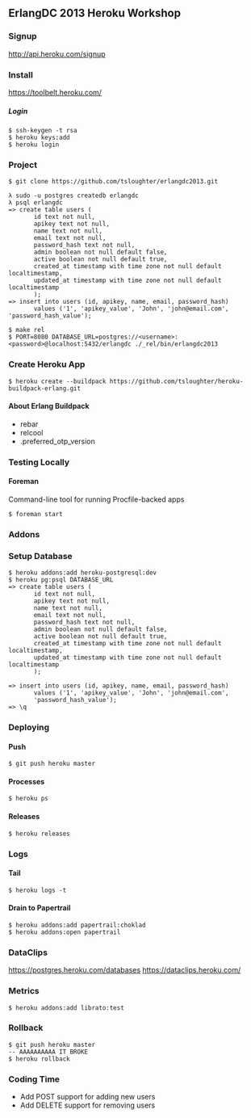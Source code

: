 ## ErlangDC 2013 Heroku Workshop

### Signup

http://api.heroku.com/signup

### Install

https://toolbelt.heroku.com/

##### Login

```
$ ssh-keygen -t rsa
$ heroku keys:add
$ heroku login
```

### Project

```
$ git clone https://github.com/tsloughter/erlangdc2013.git
```

```
λ sudo -u postgres createdb erlangdc
λ psql erlangdc
=> create table users (
       id text not null,                                                        
       apikey text not null,
       name text not null,
       email text not null,
       password_hash text not null,
       admin boolean not null default false,
       active boolean not null default true,
       created_at timestamp with time zone not null default localtimestamp,
       updated_at timestamp with time zone not null default localtimestamp
       );
=> insert into users (id, apikey, name, email, password_hash)
       values ('1', 'apikey_value', 'John', 'john@email.com', 'password_hash_value');
```

```
$ make rel
$ PORT=8080 DATABASE_URL=postgres://<username>:<password>@localhost:5432/erlangdc ./_rel/bin/erlangdc2013
```

### Create Heroku App

```shell
$ heroku create --buildpack https://github.com/tsloughter/heroku-buildpack-erlang.git
```

#### About Erlang Buildpack

* rebar
* relcool
* .preferred_otp_version

### Testing Locally

#### Foreman

Command-line tool for running Procfile-backed apps

```
$ foreman start
```

### Addons

### Setup Database

```
$ heroku addons:add heroku-postgresql:dev
$ heroku pg:psql DATABASE_URL
=> create table users (
       id text not null,                                                        
       apikey text not null,
       name text not null,
       email text not null,
       password_hash text not null,
       admin boolean not null default false,
       active boolean not null default true,
       created_at timestamp with time zone not null default localtimestamp,
       updated_at timestamp with time zone not null default localtimestamp
       );
       
=> insert into users (id, apikey, name, email, password_hash)
       values ('1', 'apikey_value', 'John', 'john@email.com',
       'password_hash_value');
=> \q       
```

### Deploying

#### Push

```
$ git push heroku master
```

#### Processes

```
$ heroku ps
```

#### Releases

```
$ heroku releases
```

### Logs

#### Tail

```
$ heroku logs -t
```

#### Drain to Papertrail

```
$ heroku addons:add papertrail:choklad
$ heroku addons:open papertrail
```

### DataClips

https://postgres.heroku.com/databases
https://dataclips.heroku.com/

### Metrics

```
$ heroku addons:add librato:test
```

### Rollback

```
$ git push heroku master
-- AAAAAAAAAA IT BROKE
$ heroku rollback
```

### Coding Time

* Add POST support for adding new users
* Add DELETE support for removing users
